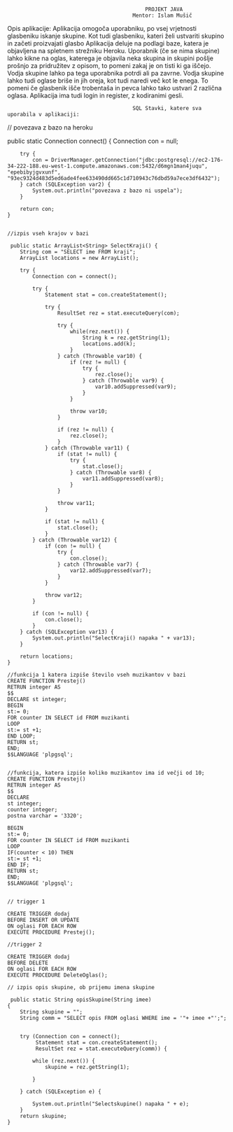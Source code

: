                                                 PROJEKT JAVA
                                            Mentor: Islam Mušič
                                            
                                            
Opis aplikacije:
  Aplikacija omogoča uporabniku, po vsej vrjetnosti glasbeniku iskanje skupine. Kot tudi glasbeniku, kateri želi ustvariti skupino in začeti proizvajati glasbo
  Aplikacija deluje na podlagi baze, katera je objavljena na spletnem strežniku Heroku. Uporabnik (če se nima skupine) lahko kikne na oglas, katerega je objavila
  neka skupina in skupini pošlje prošnjo za pridružitev z opisom, to pomeni zakaj je on tisti ki ga iščejo. Vodja skupine lahko pa tega uporabnika potrdi
  ali pa zavrne. Vodja skupine lahko tudi oglase briše in jih oreja, kot tudi naredi več kot le enega. To pomeni če glasbenik išče trobentaša in pevca lahko tako ustvari 
  2 različna oglasa. Aplikacija ima tudi login in register, z kodiranimi gesli.
  
  
                                            SQL Stavki, katere sva uporabila v aplikaciji:
                                            
                                           
                                           
// povezava z bazo na heroku

 public static Connection connect() {
        Connection con = null;

        try {
            con = DriverManager.getConnection("jdbc:postgresql://ec2-176-34-222-188.eu-west-1.compute.amazonaws.com:5432/d6mgn1man4juqu", "epebibyjgvxunf", "93ec9324d483d5ed6ade4fee633490dd665c1d710943c76dbd59a7ece3df6432");
        } catch (SQLException var2) {
            System.out.println("povezava z bazo ni uspela");
        }

        return con;
    }
    
    
    //izpis vseh krajov v bazi
    
     public static ArrayList<String> SelectKraji() {
        String com = "SELECT ime FROM kraji";
        ArrayList locations = new ArrayList();

        try {
            Connection con = connect();

            try {
                Statement stat = con.createStatement();

                try {
                    ResultSet rez = stat.executeQuery(com);

                    try {
                        while(rez.next()) {
                            String k = rez.getString(1);
                            locations.add(k);
                        }
                    } catch (Throwable var10) {
                        if (rez != null) {
                            try {
                                rez.close();
                            } catch (Throwable var9) {
                                var10.addSuppressed(var9);
                            }
                        }

                        throw var10;
                    }

                    if (rez != null) {
                        rez.close();
                    }
                } catch (Throwable var11) {
                    if (stat != null) {
                        try {
                            stat.close();
                        } catch (Throwable var8) {
                            var11.addSuppressed(var8);
                        }
                    }

                    throw var11;
                }

                if (stat != null) {
                    stat.close();
                }
            } catch (Throwable var12) {
                if (con != null) {
                    try {
                        con.close();
                    } catch (Throwable var7) {
                        var12.addSuppressed(var7);
                    }
                }

                throw var12;
            }

            if (con != null) {
                con.close();
            }
        } catch (SQLException var13) {
            System.out.println("SelectKraji() napaka " + var13);
        }

        return locations;
    }
    
    //funkcija 1 katera izpiše število vseh muzikantov v bazi
    CREATE FUNCTION Prestej()
    RETRUN integer AS
    $$
    DECLARE st integer;
    BEGIN 
    st:= 0;
    FOR counter IN SELECT id FROM muzikanti
    LOOP
    st:= st +1;
    END LOOP;
    RETURN st;
    END;
    $$LANGUAGE 'plpgsql';
    
    
    //funkcija, katera izpiše koliko muzikantov ima id večji od 10;
    CREATE FUNCTION Prestej()
    RETRUN integer AS
    $$
    DECLARE 
    st integer;
    counter integer;
    postna varchar = '3320';
    
    BEGIN 
    st:= 0;
    FOR counter IN SELECT id FROM muzikanti
    LOOP
    IF(counter < 10) THEN
    st:= st +1;
    END IF;    
    RETURN st;
    END;
    $$LANGUAGE 'plpgsql';
    
    
    // trigger 1
    
    CREATE TRIGGER dodaj
    BEFORE INSERT OR UPDATE
    ON oglasi FOR EACH ROW
    EXECUTE PROCEDURE Prestej();
    
    //trigger 2
    
    CREATE TRIGGER dodaj
    BEFORE DELETE
    ON oglasi FOR EACH ROW
    EXECUTE PROCEDURE DeleteOglas();
    
    // izpis opis skupine, ob prijemu imena skupine
    
     public static String opisSkupine(String imee)
    {
        String skupine = "";
        String comm = "SELECT opis FROM oglasi WHERE ime = '"+ imee +"';";


        try (Connection con = connect();
             Statement stat = con.createStatement();
             ResultSet rez = stat.executeQuery(comm)) {

            while (rez.next()) {
                skupine = rez.getString(1);

            }

        } catch (SQLException e) {

            System.out.println("Selectskupine() napaka " + e);
        }
        return skupine;
    }
    
    
    
    
